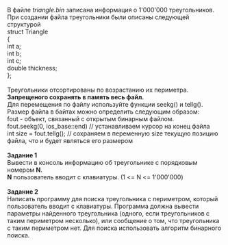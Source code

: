 В файле *triangle.bin* записана информация о 1'000'000 треугольников.
При создании файла треугольники были описаны следующей структурой<br>
struct Triangle<br>
{<br>
  int a;<br>
  int b;<br>
  int c;<br>
  double thickness;<br>
};<br><br>
Треугольники отсортированы по возрастанию их периметра.
<br>
__Запрещеного сохранять в память весь файл.__
<br>
Для перемещения по файлу используйте функции seekg() и tellg().
Размер файла в байтах можно определить следующим образом:<br>
fout - объект, связанный с открытым бинарным файлом.<br>
fout.seekg(0, ios_base::end) // устанавливаем курсор на конец файла<br>
int size = fout.tellg(); // сохраняем в переменную size текущую позицию файла, что и будет являться его размером
<br><br>
__Задание 1__<br>
Вывести в консоль информацию об треугольнике с порядковым номером __N__.<br>
__N__ пользователь вводит с клавиатуры.
(1 <= N <= 1'000'000)
<br><br>
__Задание 2__<br>
Написать программу для поиска треугольника с периметром, который пользователь вводит с клавиатуры.
Программа должна вывести параметры найденного треугольника (одного, если треугольников с таким периметром несколько),
или сообщение о том, что треугольника с таким периметром нет.
Для поиска использовать алгоритм бинарного поиска.
